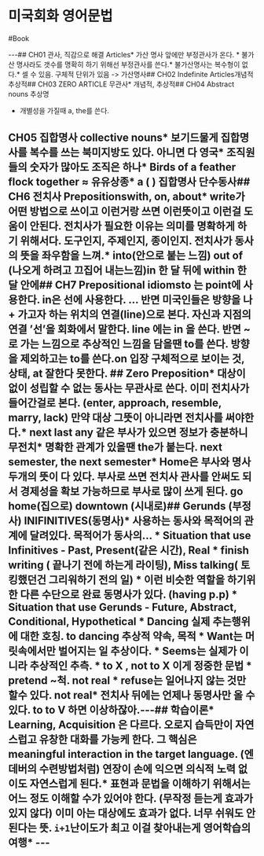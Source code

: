 # 미국회화 영어문법

#Book

---## CH01 관사, 직감으로 해결 Articles* 가산 명사 앞에만 부정관사가 온다. * 불가산 명사라도 갯수를 명확히 하기 위해선 부정관사를 쓴다.* 불가산명사는 복수형이 없다.* 셀 수 있음. 구체적 단위가 있음 -> 가산명사## CH02 Indefinite Articles개념적 추상적## CH03 ZERO ARTICLE 무관사* 개념적, 추상적## CH04 Abstract nouns 추상명* 개별성을 가질때 a, the를 쓴다.## CH05 집합명사 collective nouns* 보기드물게 집합명사를 복수를 쓰는 북미지방도 있다. 아니면 다 영국* 조직원들의 숫자가 많아도 조직은 하나* Birds of a feather flock together ≈ 유유상종* a ( ) 집합명사 단수동사## CH6 전치사 Prepositionswith, on, about* write가 어떤 방법으로 쓰이고 이런거랑 쓰면 이런뜻이고 이런걸 도움이 안된다. 전치사가 필요한 이유는 의미를 명확하게 하기 위해서다. 도구인지, 주제인지, 종이인지. 전치사가 동사의 뜻을 좌우함을 느껴.* into(안으로 붙는 느낌) out of (나오게 하려고 끄집어 내는느낌)in 한 달 뒤에 within 한 달 안에## CH7 Prepositional idiomsto 는 point에 사용한다. in은 선에 사용한다. … 반면 미국인들은 방향을 나 + 가고자 하는 위치의 연결(line)으로 본다. 자신과 지점의 연결 ’선’을 회화에서 말한다. line 에는 in 을 쓴다. 반면 ~로 가는 느낌으로 추상적인 느낌을 담을땐 to를 쓴다. 방향을 제외하고는 to를 쓴다.on 입장 구체적으로 보이는 것,  상태, at 잘한다 못한다. ## Zero Preposition* 대상이 없이 성립할 수 없는 동사는 무관사로 쓴다. 이미 전치사가 들어간걸로 본다. (enter, approach, resemble, marry, lack) 만약 대상 그뜻이 아니라면 전치사를 써야한다.* next last any 같은 부사가 있으면 정보가 충분하니 무전치* 명확한 관계가 있을땐 the가 붙는다.  next semester, the next semester* Home은 부사와 명사 두개의 뜻이 다 있다. 부사로 쓰면 전치사 관사를 안써도 되서 경제성을 확보 가능하므로 부사로 많이 쓰게 된다. go home(집으로) downtown (시내로)## Gerunds (부정사) INIFINITIVES(동명사)* 사용하는 동사와 목적어의 관계에 달려있다. 목적어가 동사의…	* Situation that use Infinitives - Past, Present(같은 시간), Real 		* finish writing ( 끝나기 전에 하는게 라이팅), Miss talking( 토킹했던건 그리워하기 전의 일)		* 이런 비슷한 역할을 하기위한 다른 수단으로 완료 동명사가 있다.  (having p.p)	* Situation that use Gerunds - Future, Abstract, Conditional, Hypothetical 		* Dancing 실제 추는행위에 대한 호칭. to dancing 추상적 약속, 목적		* Want는 머릿속에서만 벌어지는 일 추상이다. 		* Seems는 실제가 이니라 추상적인 추측.		* to X , not to X  이게 정중한 문법		* pretend ~척. not real		* refuse는 일어나지 않는 것만 할수 있다. not real* 전치사 뒤에는 언제나 동명사만 올 수 있다.  to to V 하면 이상하잖아.---## 학습이론* Learning, Acquisition 은 다르다. 오로지 습득만이 자연스럽고 유창한 대화를 가능케 한다. 그 핵심은 meaningful interaction in the target language. (엔데버의 수련방법처럼) 연장이 손에 익으면 의식적 노력 없이도 자연스럽게 된다.* 표현과 문법을 이해하기 위해서는 어느 정도 이해할 수가 있어야 한다. (무작정 듣는게 효과가 있지 않다) 이미 아는 대상에도 효과가 없다. 너무 쉬워도 안된다는 뜻. `i+1`난이도가 최고 이걸 찾아내는게 영어학습의 여행* ---